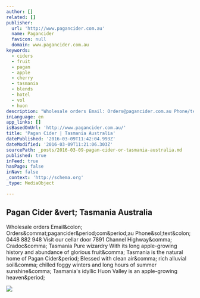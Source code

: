 ```yaml
---
author: []
related: []
publisher:
  url: 'http://www.pagancider.com.au'
  name: Pagancider
  favicon: null
  domain: www.pagancider.com.au
keywords:
  - ciders
  - fruit
  - pagan
  - apple
  - cherry
  - tasmania
  - blends
  - hotel
  - vol
  - huon
description: "Wholesale orders Email: Orders@pagancider.com.au Phone/text: 0448 882 948 Visit our cellar door 7891 Channel Highway, Cradoc, Tasmania Pure wizardry With its long apple-growing history and abundance of glorious fruit, Tasmania is the natural home of Pagan Cider. Blessed with clean air, rich alluvial soil, chilled foggy winters and long hours of summer sunshine, Tasmania's idyllic Huon Valley is an apple-growing heaven."
inLanguage: en
app_links: []
isBasedOnUrl: 'http://www.pagancider.com.au/'
title: 'Pagan Cider | Tasmania Australia'
datePublished: '2016-03-09T11:42:04.993Z'
dateModified: '2016-03-09T11:21:06.303Z'
sourcePath: _posts/2016-03-09-pagan-cider-or-tasmania-australia.md
published: true
inFeed: true
hasPage: false
inNav: false
_context: 'http://schema.org'
_type: MediaObject

---
```

<article style=""><h1>Pagan Cider &amp;vert; Tasmania Australia</h1><p>Wholesale orders Email&amp;colon; Orders&amp;commat;pagancider&amp;period;com&amp;period;au Phone&amp;sol;text&amp;colon; 0448 882 948 Visit our cellar door 7891 Channel Highway&amp;comma; Cradoc&amp;comma; Tasmania Pure wizardry With its long apple-growing history and abundance of glorious fruit&amp;comma; Tasmania is the natural home of Pagan Cider&amp;period; Blessed with clean air&amp;comma; rich alluvial soil&amp;comma; chilled foggy winters and long hours of summer sunshine&amp;comma; Tasmania's idyllic Huon Valley is an apple-growing heaven&amp;period;</p><img src="http://www.pagancider.com.au/images/characters/man.jpg" /></article>